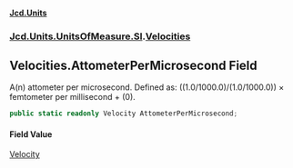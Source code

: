 #### [Jcd.Units](index.md 'index')
### [Jcd.Units.UnitsOfMeasure.SI](Jcd.Units.UnitsOfMeasure.SI.md 'Jcd.Units.UnitsOfMeasure.SI').[Velocities](Velocities.md 'Jcd.Units.UnitsOfMeasure.SI.Velocities')

## Velocities.AttometerPerMicrosecond Field

A(n) attometer per microsecond. Defined as: ((1.0/1000.0)/(1.0/1000.0)) × femtometer per millisecond + (0).

```csharp
public static readonly Velocity AttometerPerMicrosecond;
```

#### Field Value
[Velocity](Velocity.md 'Jcd.Units.UnitTypes.Velocity')